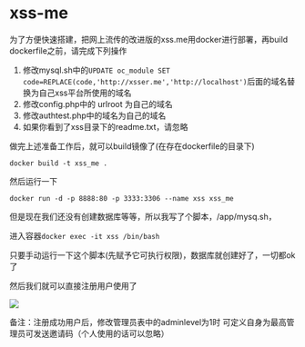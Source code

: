 # xss-me
为了方便快速搭建，把网上流传的改进版的xss.me用docker进行部署，再build dockerfile之前，请完成下列操作

1. 修改mysql.sh中的`UPDATE oc_module SET code=REPLACE(code,'http://xsser.me','http://localhost')`后面的域名替换为自己xss平台所使用的域名
2. 修改config.php中的 urlroot 为自己的域名
3. 修改authtest.php中的域名为自己的域名
4. 如果你看到了xss目录下的readme.txt，请忽略


做完上述准备工作后，就可以build镜像了(在存在dockerfile的目录下)

`docker build -t xss_me .`

然后运行一下

`docker run -d -p 8888:80 -p 3333:3306 --name xss xss_me`

但是现在我们还没有创建数据库等等，所以我写了个脚本，/app/mysq.sh，

进入容器`docker exec -it xss /bin/bash`

只要手动运行一下这个脚本(先赋予它可执行权限)，数据库就创建好了，一切都ok了

然后我们就可以直接注册用户使用了

![](https://github.com/Maskhe/xss-me/blob/master/%E5%B1%8F%E5%B9%95%E6%88%AA%E5%9B%BE_1.png)


备注：注册成功用户后，修改管理员表中的adminlevel为1时 可定义自身为最高管理员可发送邀请码（个人使用的话可以忽略）
